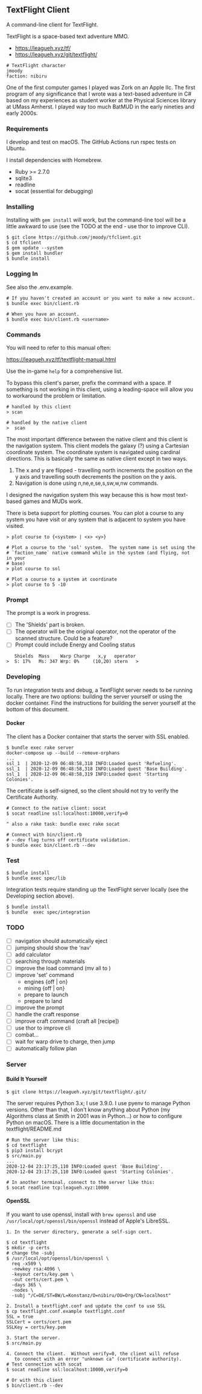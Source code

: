 ## TextFlight Client

A command-line client for TextFlight.

TextFlight is a space-based text adventure MMO.

* https://leagueh.xyz/tf/
* https://leagueh.xyz/git/textflight/

```
# TextFlight character
jmoody
faction: nibiru
```

One of the first computer games I played was Zork on an Apple IIc.  The first
program of any significance that I wrote was a text-based adventure in C# based
on my experiences as student worker at the Physical Sciences library at UMass
Amherst.  I played way too much BatMUD in the early nineties and early 2000s.

### Requirements

I develop and test on macOS.  The GitHub Actions run rspec tests on Ubuntu.

I install dependencies with Homebrew.

* Ruby >= 2.7.0
* sqlite3
* readline
* socat (essential for debugging)

### Installing

Installing with `gem install` will work, but the command-line tool will be a
little awkward to use (see the TODO at the end - use thor to improve CLI).

```
$ git clone https://github.com/jmoody/tfclient.git
$ cd tfclient
$ gem update --system
$ gem install bundler
$ bundle install
```

### Logging In

See also the .env.example.

```
# If you haven't created an account or you want to make a new account.
$ bundle exec bin/client.rb

# When you have an account.
$ bundle exec bin/client.rb <username>
```

### Commands

You will need to refer to this manual often:

https://leagueh.xyz/tf/textflight-manual.html

Use the in-game `help` for a comprehensive list.

To bypass this client's parser, prefix the command with a space.  If something
is not working in this client, using a leading-space will allow you to
workaround the problem or limitation.

```
# handled by this client
> scan

# handled by the native client
>  scan
```

The most important difference between the native client and this client is the
navigation system.  This client models the galaxy (?) using a Cartesian
coordinate system.  The coordinate system is navigated using cardinal
directions.  This is basically the same as native client except in two ways.

1. The x and y are flipped - travelling north increments the position on the
   y axis and travelling south decrements the position on the y axis.
2. Navigation is done using n,ne,e,se,s,sw,w,nw commands.

I designed the navigation system this way because this is how most text-based
games and MUDs work.

There is beta support for plotting courses.  You can plot a course to any system
you have visit or any system that is adjacent to system you have visited.

```
> plot course to {<system> | <x> <y>}

# Plot a course to the 'sol' system.  The system name is set using the
# `faction_name` native command while in the system (and flying, not in your
# base)
> plot course to sol

# Plot a course to a system at coordinate
> plot course to 5 -10
```

### Prompt

The prompt is a work in progress.

- [ ] The 'Shields' part is broken.
- [ ] The operator will be the original operator, not the operator of the
      scanned structure.  Could be a feature?
- [ ] Prompt could include Energy and Cooling status

```
   Shields  Mass    Warp Charge   x,y   operator
>  S: 17%   Ms: 347 Wrp: 0%     (10,20) stern   >
```

### Developing

To run integration tests and debug, a TextFlight server needs to be running
locally.  There are two options: building the server yourself or using the
docker container.  Find the instructions for building the server yourself at the
bottom of this document.

#### Docker

The client has a Docker container that starts the server with SSL enabled.

```
$ bundle exec rake server
docker-compose up --build --remove-orphans
...
ssl_1  | 2020-12-09 06:48:58,318 INFO:Loaded quest 'Refueling'.
ssl_1  | 2020-12-09 06:48:58,318 INFO:Loaded quest 'Base Building'.
ssl_1  | 2020-12-09 06:48:58,319 INFO:Loaded quest 'Starting Colonies'.
```

The certificate is self-signed, so the client should not try to verify the
Certificate Authority.

```
# Connect to the native client: socat
$ socat readline ssl:localhost:10000,verify=0

^ also a rake task: bundle exec rake socat

# Connect with bin/client.rb
# --dev flag turns off certificate validation.
$ bundle exec bin/client.rb --dev
```

### Test

```
$ bundle install
$ bundle exec spec/lib
```

Integration tests require standing up the TextFlight server locally (see the
Developing section above).

```
$ bundle install
$ bundle  exec spec/integration
```

### TODO

- [ ] navigation should automatically eject
- [ ] jumping should show the 'nav'
- [ ] add calculator
- [ ] searching through materials
- [ ] improve the load command (mv all <index> to <structure>)
- [ ] improve 'set' command
  - engines {off | on}
  - mining {off | on}
  - prepare to launch
  - prepare to land
- [ ] improve the prompt
- [ ] handle the craft response
- [ ] improve craft command (craft all [recipe])
- [ ] use thor to improve cli
- [ ] combat...
- [ ] wait for warp drive to charge, then jump
- [ ] automatically follow plan

### Server

#### Build It Yourself

```
$ git clone https://leagueh.xyz/git/textflight/.git/
```

The server requires Python 3.x; I use 3.9.0.  I use pyenv to manage Python
versions. Other than that, I don't know anything about Python (my Algorithms
class at Smith in 2001 was in Python...) or how to configure Python on macOS.
There is a little documentation in the textflight/README.md

```
# Run the server like this:
$ cd textflight
$ pip3 install bcrypt
$ src/main.py
...
2020-12-04 23:17:25,110 INFO:Loaded quest 'Base Building'.
2020-12-04 23:17:25,110 INFO:Loaded quest 'Starting Colonies'.

# In another terminal, connect to the server like this:
$ socat readline tcp:leagueh.xyz:10000
```

#### OpenSSL

If you want to use openssl, install with `brew openssl` and use
`/usr/local/opt/openssl/bin/openssl` instead of Apple's LibreSSL.


```
1. In the server directory, generate a self-sign cert.

$ cd textflight
$ mkdir -p certs
# change the -subj
$ /usr/local/opt/openssl/bin/openssl \
  req -x509 \
  -newkey rsa:4096 \
  -keyout certs/key.pem \
  -out certs/cert.pem \
  -days 365 \
  -nodes \
  -subj "/C=DE/ST=BW/L=Konstanz/O=nibiru/OU=Org/CN=localhost"

2. Install a textflight.conf and update the conf to use SSL
$ cp textflight.conf.example textflight.conf
SSL = true
SSLCert = certs/cert.pem
SSLKey = certs/key.pem

3. Start the server.
$ src/main.py

4. Connect the client.  Without verify=0, the client will refuse
   to connect with an error "unknown ca" (certificate authority).
# Test connection with socat
$ socat readline ssl:localhost:10000,verify=0

# Or with this client
$ bin/client.rb --dev
```

